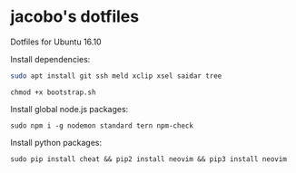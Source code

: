 jacobo's dotfiles
=================

Dotfiles for Ubuntu 16.10

Install dependencies:

```sh
sudo apt install git ssh meld xclip xsel saidar tree
```

```
chmod +x bootstrap.sh
```

Install global node.js packages:

```
sudo npm i -g nodemon standard tern npm-check
```

Install python packages:

```
sudo pip install cheat && pip2 install neovim && pip3 install neovim
```
